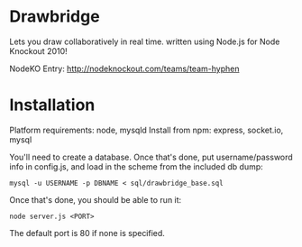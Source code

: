 # Drawbridge

Lets you draw collaboratively in real time. written using Node.js for Node Knockout 2010!

NodeKO Entry: http://nodeknockout.com/teams/team-hyphen

# Installation

Platform requirements: node, mysqld
Install from npm: express, socket.io, mysql

You'll need to create a database. Once that's done, put username/password
info in config.js, and load in the scheme from the included db dump:

    mysql -u USERNAME -p DBNAME < sql/drawbridge_base.sql

Once that's done, you should be able to run it:

    node server.js <PORT>

The default port is 80 if none is specified.

